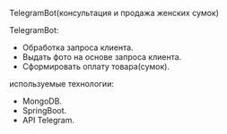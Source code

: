 TelegramBot(консультация и продажа женских сумок)

TelegramBot:
- Обработка запроса клиента.
- Выдать фото на основе запроса клиента.
- Сформировать оплату товара(сумок).

используемые технологии:
- MongoDB.
- SpringBoot.
- API Telegram.